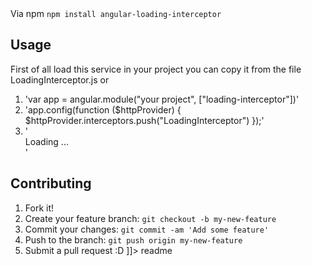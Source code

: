 <snippet>
  <content><![CDATA[
# Angular Loading Interceptor
 Angular Loading Interceptor is library for loading in yout website until all http requests are done
## Installation
 Via bower `bower install angular-loading-interceptor`
 
 Via npm `npm install angular-loading-interceptor`
## Usage
First of all load this service in your project you can copy it from the file LoadingInterceptor.js or 
1. 'var app = angular.module("your project", ["loading-interceptor"])'
2. 'app.config(function ($httpProvider) {
      $httpProvider.interceptors.push("LoadingInterceptor")
    });'
3. '<div class="loader" ng-if="loading">Loading ...</div>'
## Contributing
1. Fork it!
2. Create your feature branch: `git checkout -b my-new-feature`
3. Commit your changes: `git commit -am 'Add some feature'`
4. Push to the branch: `git push origin my-new-feature`
5. Submit a pull request :D
]]></content>
  <tabTrigger>readme</tabTrigger>
</snippet>
